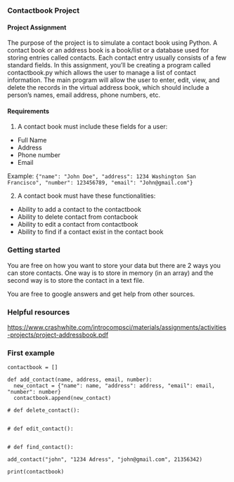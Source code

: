 ### Contactbook Project

#### Project Assignment

The purpose of the project is to simulate a contact book using Python. A contact book or an address book is a book/list or a database used for storing entries called contacts. Each contact entry usually consists of a few standard fields.
In this assignment, you’ll be creating a program called contactbook.py which allows the user to manage a list of contact information. The main program will allow the user to enter, edit, view, and delete the records in the
virtual address book, which should include a person’s names, email address, phone numbers, etc.

#### Requirements

1. A contact book must include these fields for a user:

* Full Name
* Address
* Phone number
* Email

Example: ```{"name": "John Doe", "address": 1234 Washington San Francisco", "number": 123456789, "email": "John@gmail.com"}```

2. A contact book must have these functionalities:

* Ability to add a contact to the contactbook
* Ability to delete contact from contacbook
* Ability to edit a contact from contactbook
* Ability to find if a contact exist in the contact book

### Getting started

You are free on how you want to store your data but there are 2 ways you can store contacts. One way is to store in memory (in an array) and the second way is to store the contact in a text file.

You are free to google answers and get help from other sources.

### Helpful resources

https://www.crashwhite.com/introcompsci/materials/assignments/activities-projects/project-addressbook.pdf

### First example

```
contactbook = []

def add_contact(name, address, email, number):
  new_contact = {"name": name, "address": address, "email": email, "number": number}
  contactbook.append(new_contact)
  
# def delete_contact():


# def edit_contact():


# def find_contact():

add_contact("john", "1234 Adress", "john@gmail.com", 21356342)

print(contactbook)
```
